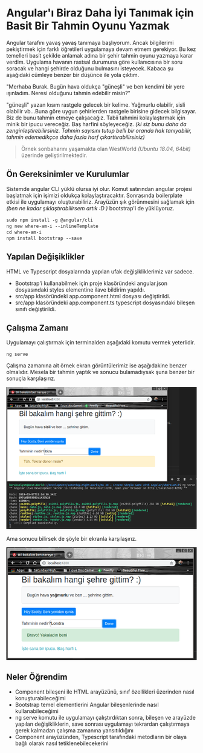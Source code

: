 # Angular'ı Biraz Daha İyi Tanımak için Basit Bir Tahmin Oyunu Yazmak

Angular tarafını yavaş yavaş tanımaya başlıyorum. Ancak bilgilerimi pekiştirmek için farklı öğretileri uygulamaya devam etmem gerekiyor. Bu kez temelleri basit şekilde anlamak adına bir şehir tahmin oyunu yazmaya karar verdim. Uygulama havanın rastsal durumuna göre kullanıcısına bir soru soracak ve hangi şehirde olduğunu bulmasını isteyecek. Kabaca şu aşağıdaki cümleye benzer bir düşünce ile yola çıktım.

"Merhaba Burak. Bugün hava oldukça "güneşli" ve ben kendimi bir yere ışınladım. Neresi olduğunu tahmin edebilir misin?"

"güneşli" yazan kısım rastgele gelecek bir kelime. Yağmurlu olabilir, sisli olabilir vb...Buna göre uygun şehirlerden rastgele birisine gidecek bilgisayar. Biz de bunu tahmin etmeye çalışacağız. Tabii tahmini kolaylaştırmak için minik bir ipucu vereceğiz. Baş harfini söyleyeceğiz. _(ki siz bunu daha da zenginleştirebilirsiniz. Tahmin sayısını tutup belli bir oranda hak tanıyabilir, tahmin edemedikçce daha fazla harf çıkarttırabilirsiniz)_

>Örnek sonbaharını yaşamakta olan WestWorld _(Ubuntu 18.04, 64bit)_ üzerinde geliştirilmektedir.

## Ön Gereksinimler ve Kurulumlar

Sistemde angular CLI yüklü olursa iyi olur. Komut satırından angular projesi başlatmak için işimizi oldukça kolaylaştıracaktır. Sonrasında boilerplate etkisi ile uygulamayı oluşturabiliriz. Arayüzün şık görünmesini sağlamak için _(ben ne kadar şıklaştırabilirsem artık :D )_ bootstrap'i de yüklüyoruz.

```
sudo npm install -g @angular/cli
ng new where-am-i --inlineTemplate
cd where-am-i
npm install bootstrap --save
```

## Yapılan Değişiklikler

HTML ve Typescript dosyalarında yapılan ufak değişikliklerimiz var sadece.

- Bootstrap'i kullanabilmek için proje klasöründeki angular.json dosyasındaki styles elementine ilave bildirim yapıldı.
- src/app klasöründeki app.component.html dosyası değiştirildi.
- src/app klasöründeki app.component.ts typescript dosyasındaki bileşen sınıfı değiştirildi.

## Çalışma Zamanı

Uygulamayı çalıştırmak için terminalden aşağıdaki komutu vermek yeterlidir.

```
ng serve
```

Çalışma zamanına ait örnek ekran görüntülerimiz ise aşağıdakine benzer olmalıdır. Mesela bir tahmin yaptık ve sonucu bulamadıysak şuna benzer bir sonuçla karşılaşırız.

![assets/credit_1.png](assets/credit_1.png)

Ama sonucu bilirsek de şöyle bir ekranla karşılaşırız.

![assets/credit_2.png](assets/credit_2.png)

## Neler Öğrendim

- Component bileşeni ile HTML arayüzünü, sınıf özellikleri üzerinden nasıl konuşturabileceğimi
- Bootstrap temel elementlerini Angular bileşenlerinde nasıl kullanabileceğimi
- ng serve komutu ile uygulamayı çalıştırdıktan sonra, bileşen ve arayüzde yapılan değişikliklerin, save sonrası uygulamayı tekrardan çalıştırmaya gerek kalmadan çalışma zamanına yansıtıldığını
- Component arayüzünden, Typescript tarafındaki metodların bir olaya bağlı olarak nasıl tetiklenebilecekerini